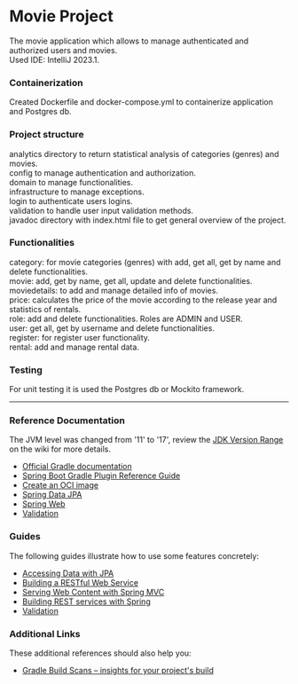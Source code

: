 # Movie Project
The movie application which allows to manage authenticated and authorized users and movies.  
Used IDE: IntelliJ 2023.1.  

### Containerization
Created Dockerfile and docker-compose.yml to containerize application and Postgres db.  

### Project structure
analytics directory to return statistical analysis of categories (genres) and movies.  
config to manage authentication and authorization.  
domain to manage functionalities.  
infrastructure to manage exceptions.  
login to authenticate users logins.  
validation to handle user input validation methods.  
javadoc directory with index.html file to get general overview of the project.  

### Functionalities
category: for movie categories (genres) with add, get all, get by name and delete functionalities.  
movie: add, get by name, get all, update and delete functionalities.  
moviedetails: to add and manage detailed info of movies.  
price: calculates the price of the movie according to the release year and statistics of rentals.  
role: add and delete functionalities. Roles are ADMIN and USER.  
user: get all, get by username and delete functionalities.   
register: for register user functionality.  
rental: add and manage rental data.  

### Testing
For unit testing it is used the Postgres db or Mockito framework.  

------------------------------

### Reference Documentation
The JVM level was changed from '11' to '17', review the [JDK Version Range](https://github.com/spring-projects/spring-framework/wiki/Spring-Framework-Versions#jdk-version-range) on the wiki for more details.

* [Official Gradle documentation](https://docs.gradle.org)
* [Spring Boot Gradle Plugin Reference Guide](https://docs.spring.io/spring-boot/docs/3.0.2/gradle-plugin/reference/html/)
* [Create an OCI image](https://docs.spring.io/spring-boot/docs/3.0.2/gradle-plugin/reference/html/#build-image)
* [Spring Data JPA](https://docs.spring.io/spring-boot/docs/3.0.2/reference/htmlsingle/#data.sql.jpa-and-spring-data)
* [Spring Web](https://docs.spring.io/spring-boot/docs/3.0.2/reference/htmlsingle/#web)
* [Validation](https://docs.spring.io/spring-boot/docs/3.0.2/reference/htmlsingle/#io.validation)

### Guides
The following guides illustrate how to use some features concretely:

* [Accessing Data with JPA](https://spring.io/guides/gs/accessing-data-jpa/)
* [Building a RESTful Web Service](https://spring.io/guides/gs/rest-service/)
* [Serving Web Content with Spring MVC](https://spring.io/guides/gs/serving-web-content/)
* [Building REST services with Spring](https://spring.io/guides/tutorials/rest/)
* [Validation](https://spring.io/guides/gs/validating-form-input/)

### Additional Links
These additional references should also help you:

* [Gradle Build Scans – insights for your project's build](https://scans.gradle.com#gradle)

